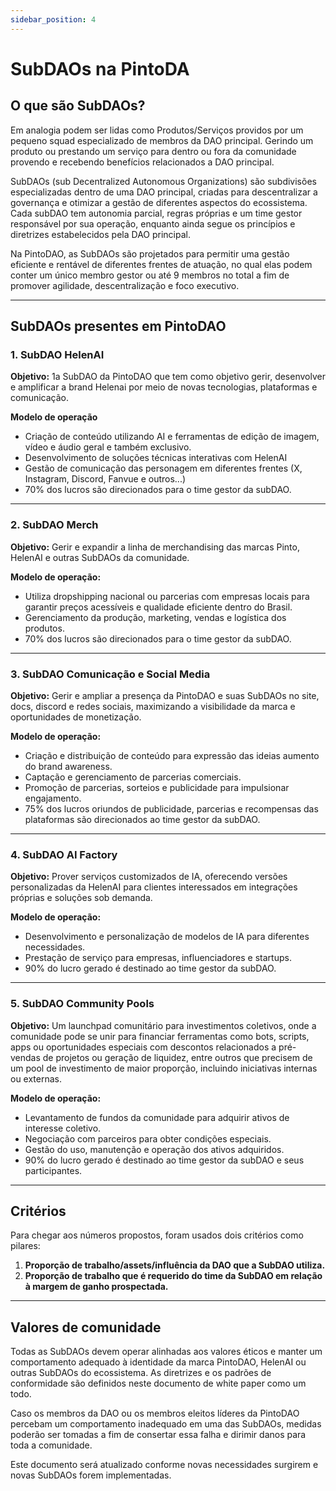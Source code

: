 ```yaml
---
sidebar_position: 4
---
```


# SubDAOs na PintoDA

## O que são SubDAOs?  

Em analogia podem ser lidas como Produtos/Serviços providos por um pequeno squad especializado de membros da DAO principal. Gerindo um produto ou prestando um serviço para dentro ou fora da comunidade provendo e recebendo benefícios relacionados a DAO principal.

SubDAOs (sub Decentralized Autonomous Organizations) são subdivisões especializadas dentro de uma DAO principal, criadas para descentralizar a governança e otimizar a gestão de diferentes aspectos do ecossistema. Cada subDAO tem autonomia parcial, regras próprias e um time gestor responsável por sua operação, enquanto ainda segue os princípios e diretrizes estabelecidos pela DAO principal.  

Na PintoDAO, as SubDAOs são projetados para permitir uma gestão eficiente e rentável de diferentes frentes de atuação, no qual elas podem conter um único membro gestor ou até 9 membros no total a fim de promover agilidade, descentralização e foco executivo. 

---

## SubDAOs presentes em PintoDAO  

### 1. SubDAO HelenAI
**Objetivo:** 1a SubDAO da PintoDAO que tem como objetivo gerir, desenvolver e amplificar a brand Helenai por meio de novas tecnologias, plataformas e comunicação.

**Modelo de operação**
- Criação de conteúdo utilizando AI e ferramentas de edição de imagem, vídeo e áudio geral e também exclusivo.
- Desenvolvimento de soluções técnicas interativas com HelenAI
- Gestão de comunicação das personagem em diferentes frentes (X, Instagram, Discord, Fanvue e outros...)
- 70% dos lucros são direcionados para o time gestor da subDAO.

---

### 2. SubDAO Merch  
**Objetivo:** Gerir e expandir a linha de merchandising das marcas Pinto, HelenAI e outras SubDAOs da comunidade. 

**Modelo de operação:**  
- Utiliza dropshipping nacional ou parcerias com empresas locais para garantir preços acessíveis e qualidade eficiente dentro do Brasil.  
- Gerenciamento da produção, marketing, vendas e logística dos produtos.  
- 70% dos lucros são direcionados para o time gestor da subDAO.  

---

### 3. SubDAO Comunicação e Social Media  
**Objetivo:** Gerir e ampliar a presença da PintoDAO e suas SubDAOs no site, docs, discord e redes sociais, maximizando a visibilidade da marca e oportunidades de monetização.  

**Modelo de operação:**  
- Criação e distribuição de conteúdo para expressão das ideias aumento do brand awareness.  
- Captação e gerenciamento de parcerias comerciais. 
- Promoção de parcerias, sorteios e publicidade para impulsionar engajamento.  
- 75% dos lucros oriundos de publicidade, parcerias e recompensas das plataformas são direcionados ao time gestor da subDAO.  

---

### 4. SubDAO AI Factory  
**Objetivo:** Prover serviços customizados de IA, oferecendo versões personalizadas da HelenAI para clientes interessados em integrações próprias e soluções sob demanda.  

**Modelo de operação:**  
- Desenvolvimento e personalização de modelos de IA para diferentes necessidades.  
- Prestação de serviço para empresas, influenciadores e startups.  
- 90% do lucro gerado é destinado ao time gestor da subDAO.  

---

### 5. SubDAO Community Pools  
**Objetivo:** Um launchpad comunitário para investimentos coletivos, onde a comunidade pode se unir para financiar ferramentas como bots, scripts, apps ou oportunidades especiais com descontos relacionados a pré-vendas de projetos ou geração de liquidez, entre outros que precisem de um pool de investimento de maior proporção, incluindo iniciativas internas ou externas.  

**Modelo de operação:**  
- Levantamento de fundos da comunidade para adquirir ativos de interesse coletivo.  
- Negociação com parceiros para obter condições especiais.  
- Gestão do uso, manutenção e operação dos ativos adquiridos.  
- 90% do lucro gerado é destinado ao time gestor da subDAO e seus participantes.

---

## Critérios  

Para chegar aos números propostos, foram usados dois critérios como pilares:  

1. **Proporção de trabalho/assets/influência da DAO que a SubDAO utiliza.**  
2. **Proporção de trabalho que é requerido do time da SubDAO em relação à margem de ganho prospectada.**  

---

## Valores de comunidade  

Todas as SubDAOs devem operar alinhadas aos valores éticos e manter um comportamento adequado à identidade da marca PintoDAO, HelenAI ou outras SubDAOs do ecossistema. As diretrizes e os padrões de conformidade são definidos neste documento de white paper como um todo.

Caso os membros da DAO ou os membros eleitos líderes da PintoDAO percebam um comportamento inadequado em uma das SubDAOs, medidas poderão ser tomadas a fim de consertar essa falha e dirimir danos para toda a comunidade.  

Este documento será atualizado conforme novas necessidades surgirem e novas SubDAOs forem implementadas.  

